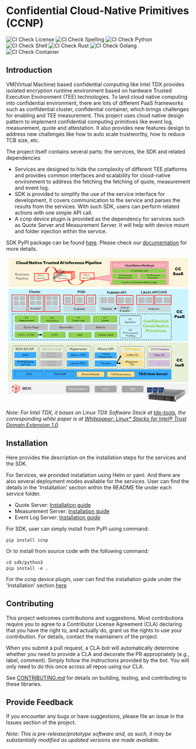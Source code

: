# Confidential Cloud-Native Primitives (CCNP)

![CI Check License](https://github.com/intel/confidential-cloud-native-primitives/actions/workflows/pr-license-python.yaml/badge.svg)
![CI Check Spelling](https://github.com/intel/confidential-cloud-native-primitives/actions/workflows/pr-doclint.yaml/badge.svg)
![CI Check Python](https://github.com/intel/confidential-cloud-native-primitives/actions/workflows/pr-pylint.yaml/badge.svg)
![CI Check Shell](https://github.com/intel/confidential-cloud-native-primitives/actions/workflows/pr-shell-check.yaml/badge.svg)
![CI Check Rust](https://github.com/intel/confidential-cloud-native-primitives/actions/workflows/pr-check-rust.yaml/badge.svg)
![CI Check Golang](https://github.com/intel/confidential-cloud-native-primitives/actions/workflows/pr-golanglint.yaml/badge.svg)
![CI Check Container](https://github.com/intel/confidential-cloud-native-primitives/actions/workflows/pr-container-check.yaml/badge.svg)

## Introduction

VM(Virtual Machine) based confidential computing like Intel TDX provides isolated encryption runtime environment based on
hardware Trusted Execution Environment (TEE) technologies. To land cloud native computing into confidential environment,
there are lots of different PaaS frameworks such as confidential cluster, confidential container, which brings challenges
for enabling and TEE measurement.
This project uses cloud native design pattern to implement confidential computing primitives like event log, measurement,
quote and attestation. It also provides new features design to address new challenges like how to auto scale trustworthy,
how to reduce TCB size, etc.

The project itself contains several parts: the services, the SDK and related dependencies

- Services are designed to hide the complexity of different TEE platforms and provides common interfaces and scalability
for cloud-native environment to address the fetching the fetching of quote, measurement and event log.
- SDK is provided to simplify the use of the service interface for development, it covers communication to the service
and parses the results from the services. With such SDK, users can perform related actions with one simple API call.
- A ccnp device plugin is provided as the dependency for services such as Quote Server and Measurement Server. It will help with
device mount and folder injection within the service.

SDK PyPI package can be found [here](https://pypi.org/project/ccnp/). Please check our [documentation](https://intel.github.io/confidential-cloud-native-primitives/) for more details.

![](docs/ccnp_arch.png)

*Note: For Intel TDX, it bases on Linux TDX Software Stack at [tdx-tools](https://github.com/intel/tdx-tools), the corresponding white
paper is at [Whitepaper: Linux* Stacks for Intel® Trust Domain Extension 1.0](https://www.intel.com/content/www/us/en/content-details/779108/whitepaper-linux-stacks-for-intel-trust-domain-extension-1-0.html).*


## Installation

Here provides the description on the installation steps for the services and the SDK.

For Services, we provided installation using Helm or yaml. And there are also several deployment modes available for
the services. User can find the details in the 'Installation' section within the README file under each service folder.

- Quote Server: [Installation guide](service/quote-server/README.md)
- Measurement Server: [Installation guide](service/measurement-server/README.md)
- Event Log Server: [Installation guide](service/eventlog-server/README.md)

For SDK, user can simply install from PyPI using command:

```
pip install ccnp
```

Or to install from source code with the following command:

```
cd sdk/python3
pip install -e .
```

For the ccnp device plugin, user can find the installation guide under the 'Installation' section [here](device-plugin/ccnp-device-plugin/README.md)

## Contributing

This project welcomes contributions and suggestions. Most contributions require you to agree to a Contributor License Agreement (CLA) declaring that you have the right to, and actually do, grant us the rights to use your contribution. For details, contact the maintainers of the project.

When you submit a pull request, a CLA-bot will automatically determine whether you need to provide a CLA and decorate the PR appropriately (e.g., label, comment). Simply follow the instructions provided by the bot. You will only need to do this once across all repos using our CLA.

See [CONTRIBUTING.md](CONTRIBUTING.md) for details on building, testing, and contributing to these libraries.

## Provide Feedback

If you encounter any bugs or have suggestions, please file an issue in the Issues section of the project.


_Note: This is pre-release/prototype software and, as such, it may be substantially modified as updated versions are made available._

